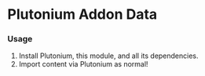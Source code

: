 # Plutonium Addon Data

### Usage

1) Install Plutonium, this module, and all its dependencies.
2) Import content via Plutonium as normal!
